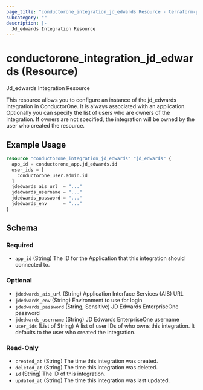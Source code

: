 ```yaml
---
page_title: "conductorone_integration_jd_edwards Resource - terraform-provider-conductorone"
subcategory: ""
description: |-
  Jd_edwards Integration Resource
---
```


# conductorone_integration_jd_edwards (Resource)

Jd_edwards Integration Resource

This resource allows you to configure an instance of the jd_edwards integration in ConductorOne.
It is always associated with an application. Optionally you can specify the list of users who are owners of the integration.
If owners are not specified, the integration will be owned by the user who created the resource.

## Example Usage

```terraform
resource "conductorone_integration_jd_edwards" "jd_edwards" {
  app_id = conductorone_app.jd_edwards.id
  user_ids = [
    conductorone_user.admin.id
  ]
  jdedwards_ais_url  = "..."
  jdedwards_username = "..."
  jdedwards_password = "..."
  jdedwards_env      = "..."
}
```

<!-- schema generated by tfplugindocs -->
## Schema

### Required

- `app_id` (String) The ID for the Application that this integration should connected to.

### Optional

- `jdedwards_ais_url` (String) Application Interface Services (AIS) URL
- `jdedwards_env` (String) Environment to use for login
- `jdedwards_password` (String, Sensitive) JD Edwards EnterpriseOne password
- `jdedwards_username` (String) JD Edwards EnterpriseOne username
- `user_ids` (List of String) A list of user IDs of who owns this integration. It defaults to the user who created the integration.

### Read-Only

- `created_at` (String) The time this integration was created.
- `deleted_at` (String) The time this integration was deleted.
- `id` (String) The ID of this integration.
- `updated_at` (String) The time this integration was last updated.

